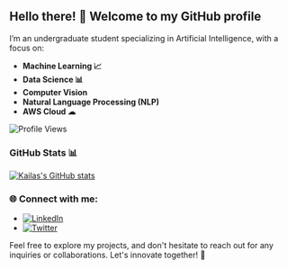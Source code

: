 ## Hello there! 👋 Welcome to my GitHub profile 

I’m an undergraduate student specializing in Artificial Intelligence, with a focus on:

- **Machine Learning 📈**
- **Data Science 📊**
- **Computer Vision**
- **Natural Language Processing (NLP)**
- **AWS Cloud ☁**

![Profile Views](https://komarev.com/ghpvc/?username=kailas711&style=plastic&color=blueviolet)

### GitHub Stats 📊

[![Kailas's GitHub stats](https://github-readme-stats.vercel.app/api?username=kailas711&show_icons=true&bg_color=00000000)](https://github.com/kailas711)

### 🌐 Connect with me:

- [![LinkedIn](https://img.shields.io/badge/LinkedIn-%230077B5.svg?logo=linkedin&logoColor=white)](https://www.linkedin.com/in/kailas-p-sudheer-6bb244201/)
- [![Twitter](https://img.shields.io/badge/Twitter-%231DA1F2.svg?logo=Twitter&logoColor=white)](https://twitter.com/@kailas_sudheer)

Feel free to explore my projects, and don't hesitate to reach out for any inquiries or collaborations. Let's innovate together! 🚀
